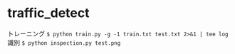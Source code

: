 # traffic_detect
トレーニング
`$ python train.py -g -1 train.txt test.txt 2>&1 | tee log`
識別
`$ python inspection.py test.png`
